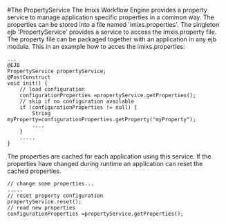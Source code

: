 #The PropertyService 
The Imixs Workflow Engine provides a property service to manage application specific properties  in a common way. The properties can be stored into a file named 'imixs.properties'.  The singleton ejb 'PropertyService' provides a service to access the imxis.property file. The property file can be packaged together with an application in any ejb module.  This in an example how to acces the imixs.properties:
  
    ...
    @EJB 	
    PropertyService propertyService;
	@PostConstruct
	void init() {
		// load configuration
		configurationProperties =propertyService.getProperties();
		// skip if no configuration available
		if (configurationProperties != null) {
			String myProperty=configurationProperties.getProperty("myProperty");
			....
		}
		.....
	}

The properties are cached for each application using this service. If the properties have changed during runtime an application can reset the cached properties.
 
	// change some properties...
	.....
	// reset property configuration
	propertyService.reset();
	// read new properties
	configurationProperties =propertyService.getProperties();

  